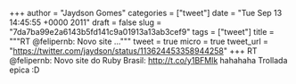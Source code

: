 
+++
author = "Jaydson Gomes"
categories = ["tweet"]
date = "Tue Sep 13 14:45:55 +0000 2011"
draft = false
slug = "7da7ba99e2a6143b5fd141c9a01913a13ab3cef9"
tags = ["tweet"]
title = """RT @felipernb: Novo site ..."""
tweet = true
micro = true
tweet_url = "https://twitter.com/jaydson/status/113624453358944258"
+++
RT @felipernb: Novo site do Ruby Brasil: http://t.co/y1BFMlk hahahaha Trollada epica :D
